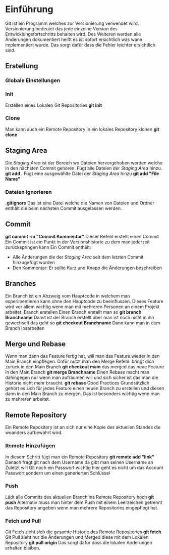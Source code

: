 # Einführung
Git ist ein Programm welches zur Versionierung verwendet wird.
Versionierung bedeutet das jede einzelne Version des Entwicklungsfortschritts behalten wird.
Des Weiteren werden alle Änderungen dokumentiert heißt es ist sofort ersichtlich was wann implementiert wurde.
Das sorgt dafür dass die Fehler leichter ersichtlich sind.

## Erstellung

### Globale Einstellungen

### Init
Erstellen eines Lokalen Git Repositories
**git init**
### Clone
Man kann auch ein Remote Repository in ein lokales Repository klonen
**git clone**
## Staging Area
Die _Staging Area_ ist der Bereich wo Dateien hervorgehoben werden welche in den nächsten Commit gehören.
Fügt alle Dateien der _Staging Area_ hinzu.
**git add .**
Fügt eine ausgewählte Datei der _Staging Area_ hinzu
**git add "File Name"**
### Dateien ignorieren
**.gitignore**
Das ist eine Datei welche die Namen von Dateien und Ordner enthält die beim nächsten Commit ausgelassen werden.

## Commit
**git commit -m "Commit Kommentar"**
Dieser Befehl erstellt einen Commit
Ein Commit ist ein Punkt in der Versionshistorie zu dem man jederzeit zurückspringen kann
Ein Commit enthält:
- Alle Änderungen die der _Staging Area_ seit dem letzten Commit hinzugefügt wurden
- Den Kommentar: Er sollte Kurz und Knapp die Änderungen beschreiben
## Branches
Ein Branch ist ein Abzweig vom Hauptcode in welchem man experimentieren kann ohne den Hauptcode zu beeinflussen.
Dieses Feature wird vor allem wichtig wenn man mit mehreren Personen an einem Projekt arbeitet.
Branch erstellen
Einen Branch erstellt man so
**git branch Branchname**
Damit ist der Branch erstellt aber man ist noch nicht in ihn gewechselt das geht so
**git checkout Branchname**
Dann kann man in dem Branch losarbeiten
## Merge und Rebase
Wenn man dann das Feature fertig hat, will man das Feature wieder in den Main Branch einpflegen. Dafür nutzt man den Merge Befehl.
bringt dich zurück in den Main Branch
**git checkout main**
das merged das neue Feature in den Main Branch
**git merge Branchname**
Einen Rebase macht man dahingegen nur wenn man aufräumen will und sich sicher ist das man die Historie nicht mehr braucht.
**git rebase**
Good Practices
Grundsätzlich gehört es sich für jedes Feature einen neuen Branch zu erstellen und diesen dann in den Main Branch zu mergen.
Das ist besonders wichtig wenn man zu mehreren arbeitet.
## Remote Repository
Ein Remote Repository ist an sich nur eine Kopie des aktuellen Standes die woanders aufbewahrt wird.
### Remote Hinzufügen
In diesem Schritt fügt man ein Remote Repository
**git remote add "link"**
Danach fragt git nach dem Username da gibt man seinen Username an
Zuletzt will Git noch ein Passwort wichtig hier geht es nicht um das Account Passwort sondern um einen generierten Schlüssel
### Push
Lädt alle Commits des aktuellen Branch ins Remote Repository hoch
**git push**
Alternativ muss man hinter dem Push mit einem Leerzeichen getrennt das Repository angeben wenn man mehrere Repositories eingepflegt hat.
### Fetch und Pull
Git Fetch zieht sich die gesamte Historie des Remote Repositories
**git fetch** 
Git Pull zieht nur die Änderungen und Merged diese mit dem Lokalen Repository
**git pull origin**
Das sorgt dafür dass die lokalen Änderungen erhalten bleiben.